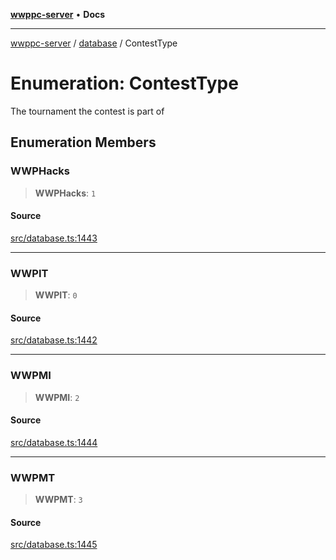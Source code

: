 [**wwppc-server**](../../README.md) • **Docs**

***

[wwppc-server](../../modules.md) / [database](../README.md) / ContestType

# Enumeration: ContestType

The tournament the contest is part of

## Enumeration Members

### WWPHacks

> **WWPHacks**: `1`

#### Source

[src/database.ts:1443](https://github.com/WWPPC/WWPPC-server/blob/d36edcf5b3e9dc61bf375adab6f0ce8e98344d21/src/database.ts#L1443)

***

### WWPIT

> **WWPIT**: `0`

#### Source

[src/database.ts:1442](https://github.com/WWPPC/WWPPC-server/blob/d36edcf5b3e9dc61bf375adab6f0ce8e98344d21/src/database.ts#L1442)

***

### WWPMI

> **WWPMI**: `2`

#### Source

[src/database.ts:1444](https://github.com/WWPPC/WWPPC-server/blob/d36edcf5b3e9dc61bf375adab6f0ce8e98344d21/src/database.ts#L1444)

***

### WWPMT

> **WWPMT**: `3`

#### Source

[src/database.ts:1445](https://github.com/WWPPC/WWPPC-server/blob/d36edcf5b3e9dc61bf375adab6f0ce8e98344d21/src/database.ts#L1445)
